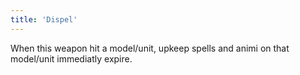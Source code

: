 ```yaml
---
title: 'Dispel'
---
```

When this weapon hit a model/unit, upkeep spells and animi on that model/unit immediatly expire.